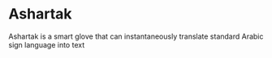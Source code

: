 # Ashartak
Ashartak is a smart glove that can instantaneously translate standard Arabic sign language into text 
